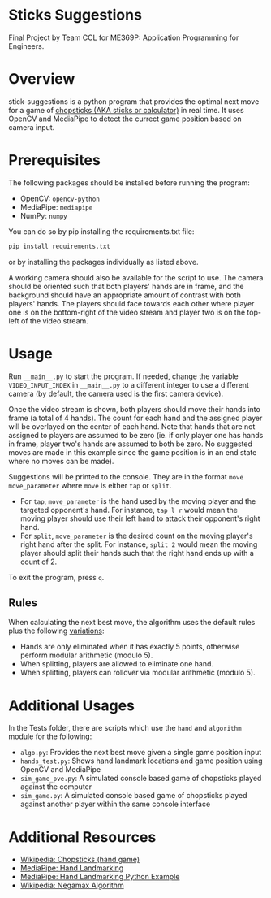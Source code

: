 # Sticks Suggestions
Final Project by Team CCL for ME369P: Application Programming for Engineers.

# Overview
stick-suggestions is a python program that provides the optimal next move for a game of [chopsticks (AKA sticks or calculator)](https://en.wikipedia.org/wiki/Chopsticks_(hand_game)) in real time. It uses OpenCV and MediaPipe to detect the currect game position based on camera input.

# Prerequisites
The following packages should be installed before running the program:
* OpenCV: `opencv-python`
* MediaPipe: `mediapipe`
* NumPy: `numpy`

You can do so by pip installing the requirements.txt file:
```python
pip install requirements.txt
```
or by installing the packages individually as listed above.


A working camera should also be available for the script to use. The camera should be oriented such that both players' hands are in frame, and the background should have an appropriate amount of contrast with both players' hands. The players should face towards each other where player one is on the bottom-right of the video stream and player two is on the top-left of the video stream.

# Usage
Run `__main__.py` to start the program. If needed, change the variable `VIDEO_INPUT_INDEX` in `__main__.py` to a different integer to use a different camera (by default, the camera used is the first camera device).

Once the video stream is shown, both players should move their hands into frame (a total of 4 hands). The count for each hand and the assigned player will be overlayed on the center of each hand. Note that hands that are not assigned to players are assumed to be zero (ie. if only player one has hands in frame, player two's hands are assumed to both be zero. No suggested moves are made in this example since the game position is in an end state where no moves can be made).

Suggestions will be printed to the console. They are in the format `move move_parameter` where `move` is either `tap` or `split`.
* For `tap`, `move_parameter` is the hand used by the moving player and the targeted opponent's hand. For instance, `tap l r` would mean the moving player should use their left hand to attack their opponent's right hand.
* For `split`, `move_parameter` is the desired count on the moving player's right hand after the split. For instance, `split 2` would mean the moving player should split their hands such that the right hand ends up with a count of 2.

To exit the program, press `q`.

## Rules
When calculating the next best move, the algorithm uses the default rules plus the following [variations](https://en.wikipedia.org/wiki/Chopsticks_(hand_game)#Variations):
* Hands are only eliminated when it has exactly 5 points, otherwise perform modular arithmetic (modulo 5).
* When splitting, players are allowed to eliminate one hand.
* When splitting, players can rollover via modular arithmetic (modulo 5).

# Additional Usages
In the Tests folder, there are scripts which use the `hand` and `algorithm` module for the following:
* `algo.py`: Provides the next best move given a single game position input
* `hands_test.py`: Shows hand landmark locations and game position using OpenCV and MediaPipe
* `sim_game_pve.py`: A simulated console based game of chopsticks played against the computer
* `sim_game.py`: A simulated console based game of chopsticks played against another player within the same console interface

# Additional Resources
* [Wikipedia: Chopsticks (hand game)](https://en.wikipedia.org/wiki/Chopsticks_(hand_game))
* [MediaPipe: Hand Landmarking](https://developers.google.com/mediapipe/solutions/vision/hand_landmarker/python)
* [MediaPipe: Hand Landmarking Python Example](https://github.com/googlesamples/mediapipe/blob/main/examples/hand_landmarker/python/hand_landmarker.ipynb)
* [Wikipedia: Negamax Algorithm](https://en.wikipedia.org/wiki/Negamax)
